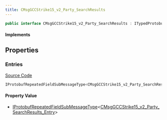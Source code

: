 ```yaml
---
title: CMsgGCCStrike15_v2_Party_SearchResults
---
```


```csharp
public interface CMsgGCCStrike15_v2_Party_SearchResults : ITypedProtobuf<CMsgGCCStrike15_v2_Party_SearchResults>, INativeHandle
```

#### Implements

## Properties

### Entries

[Source Code](https://github.com/swiftly-solution/swiftlys2/blob/beta/managed/src/SwiftlyS2.Generated/Protobufs/Interfaces/CMsgGCCStrike15_v2_Party_SearchResults.cs#L13)

```csharp
IProtobufRepeatedFieldSubMessageType<CMsgGCCStrike15_v2_Party_SearchResults_Entry> Entries { get; }
```

#### Property Value

- [IProtobufRepeatedFieldSubMessageType](/docs/api/shared/netmessages/iprotobufrepeatedfieldsubmessagetype-1)<[CMsgGCCStrike15_v2_Party_SearchResults_Entry](/docs/api/shared/protobufdefinitions/cmsggccstrike15_v2_party_searchresults_entry)>

